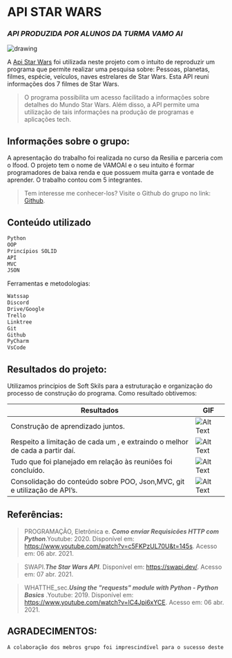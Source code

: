 # API STAR WARS
### _API PRODUZIDA POR ALUNOS DA TURMA VAMO AI_
![drawing](https://upload.wikimedia.org/wikipedia/commons/6/6c/Star_Wars_Logo.svg)

A [Api Star Wars](https://swapi.dev/) foi utilizada neste projeto com o intuito de reproduzir um programa que permite realizar uma pesquisa sobre: Pessoas, planetas, filmes, espécie, veículos, naves estrelares de Star Wars. Esta API reuni informações dos 7 filmes de Star Wars.

> O programa possibilita um acesso facilitado a informações sobre detalhes do Mundo Star Wars. Além disso, a API permite uma utilização de tais informações na produção de programas e aplicações tech.

## Informações sobre o grupo: 

A apresentação do trabalho foi realizada no curso da Resilia e parceria com o Ifood. O projeto tem o nome de VAMOAI e o seu intuito é formar programadores de baixa renda e que possuem muita garra e vontade de aprender. O trabalho contou com 5 integrantes. 

>Tem interesse me conhecer-los? Visite o Github do grupo no link: [ Github](https://linktr.ee/projeto2_API).


## Conteúdo utilizado

```sh
Python
OOP
Princípios SOLID
API
MVC
JSON
```

Ferramentas e metodologias:

```sh
Watssap
Discord
Drive/Google
Trello
Linktree
Git
Github
PyCharm
VsCode
```

## Resultados do projeto:

Utilizamos princípios de Soft Skils para a estruturação e organização do processo de construção do programa. Como resultado obtivemos:

| Resultados | GIF |
| ------ | ------ |
| Construção de aprendizado juntos.| ![Alt Text](https://capricho.abril.com.br/wp-content/uploads/2016/09/grupo-3.gif) |
| Respeito a limitação de cada um , e extraindo o melhor de cada a partir daí. | ![Alt Text](http://25.media.tumblr.com/tumblr_lt0i0s4eO11qihp7jo1_500.gif) |
| Tudo que foi planejado em relação às reuniões foi concluído.| ![Alt Text](http://clubedosgeeks.com.br/wp-content/uploads/2016/01/funcionou.gif) |
| Consolidação do conteúdo sobre POO, Json,MVC, git e  utilização de API’s. |![Alt Text](https://i.pinimg.com/originals/91/f5/ea/91f5ea814eb2e66013e58511cf5608c4.gif)|

## Referências:
>PROGRAMAÇÃO, Eletrônica e. ***Como enviar Requisicões HTTP com Python***.Youtube: 2020. Disponível em: <https://www.youtube.com/watch?v=c5FKPzUL70U&t=145s>. Acesso em: 06 abr. 2021.

>SWAPI.***The Star Wars API***. Disponível em: <https://swapi.dev/>. Acesso em: 07 abr. 2021.

>WHATTHE_sec.***Using the "requests" module with Python - Python Basics*** .Youtube: 2019. Disponível em: <https://www.youtube.com/watch?v=lC4Jpi6xYCE>. Acesso em: 06 abr. 2021.


## AGRADECIMENTOS:
```sh
A colaboração dos mebros grupo foi imprescindível para o sucesso deste trabalho. Foi sensacional poder contar com a dedicação de todos! Que este programa traga a alegria para os amantes de Star Wars ou para aqueles que querem conhecer este mundo fantástico!
```

